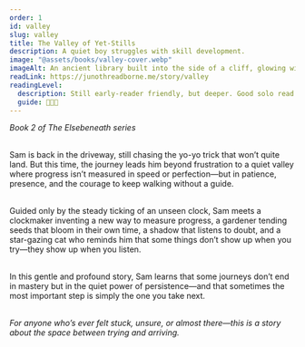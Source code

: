 ```yaml
---
order: 1
id: valley
slug: valley
title: The Valley of Yet-Stills
description: A quiet boy struggles with skill development.
image: "@assets/books/valley-cover.webp"
imageAlt: An ancient library built into the side of a cliff, glowing with soft lantern light.
readLink: https://junothreadborne.me/story/valley
readingLevel:
  description: Still early-reader friendly, but deeper. Good solo read or bedtime. Ideal for kids navigating effort, perfectionism, or failure.
  guide: 🐥💫🧶
---
```


_Book 2 of The Elsebeneath series_
<br />
<br />

Sam is back in the driveway, still chasing the yo-yo trick that won’t quite land. But this time, the journey leads him beyond frustration to a quiet valley where progress isn’t measured in speed or perfection—but in patience, presence, and the courage to keep walking without a guide.
<br />
<br />

Guided only by the steady ticking of an unseen clock, Sam meets a clockmaker inventing a new way to measure progress, a gardener tending seeds that bloom in their own time, a shadow that listens to doubt, and a star-gazing cat who reminds him that some things don’t show up when you try—they show up when you listen.
<br />
<br />

In this gentle and profound story, Sam learns that some journeys don’t end in mastery but in the quiet power of persistence—and that sometimes the most important step is simply the one you take next.
<br />
<br />

_For anyone who’s ever felt stuck, unsure, or almost there—this is a story about the space between trying and arriving._
